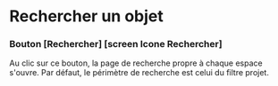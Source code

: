 # Rechercher un objet
### Bouton [Rechercher] [screen Icone Rechercher]
Au clic sur ce bouton, la page de recherche propre à chaque espace s'ouvre. Par défaut, le périmètre de recherche est celui du filtre projet.



<!--stackedit_data:
eyJoaXN0b3J5IjpbNDIwNzMzNjgwXX0=
-->